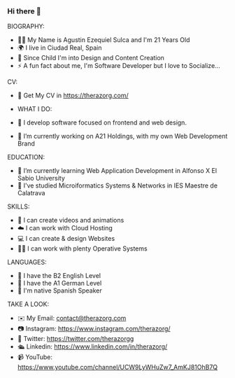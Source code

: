 ### Hi there 👋

BIOGRAPHY:
- 💁‍♂️ My Name is  Agustin Ezequiel Sulca and I'm 21 Years Old
- 🌍 I live in Ciudad Real, Spain
- 💌 Since Child I'm into Design and Content Creation
- ⚡ A fun fact about me, I'm Software Developer but I love to Socialize...

CV:
- 📩 Get My CV in https://therazorg.com/

- WHAT I DO:
- 💼 I develop software focused on frontend and web design. 
- 🔭 I’m currently working on A21 Holdings, with my own Web Development Brand

EDUCATION:
- 🌱 I’m currently learning Web Application Development in Alfonso X El Sabio University
- 🌻 I've studied Microiformatics Systems & Networks in IES Maestre de Calatrava

SKILLS:
- 🎥 I can create videos and animations
- ☁️ I can work with Cloud Hosting
- 💻 I can create & design Websites
- 👷‍♂️ I can work with plenty Operative Systems

LANGUAGES:
- 💬 I have the B2 English Level
- 💬 I have the A1 German Level
- 💬 I'm native Spanish Speaker

TAKE A LOOK:
- ✉️ My Email: contact@therazorg.com
- 📷 Instagram: https://www.instagram.com/therazorg/
- 🧿 Twitter: https://twitter.com/therazorgg
- 🛳️ Linkedin: https://www.linkedin.com/in/therazorg/
- 📹 YouTube: https://www.youtube.com/channel/UCW9LyWHuZw7_AmKJ81OhB7Q



